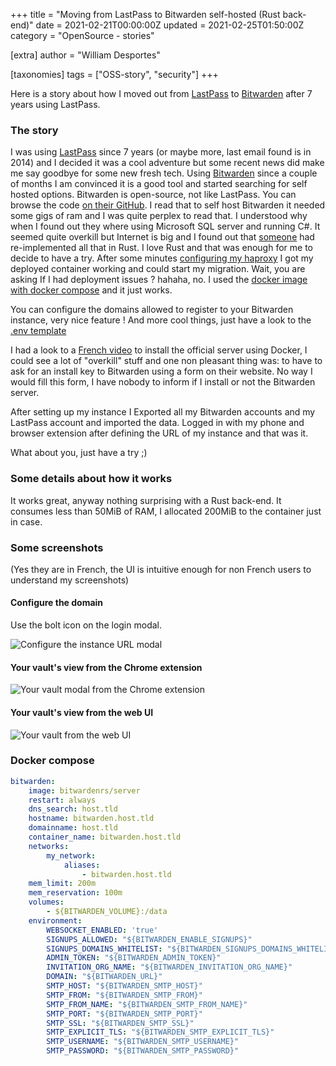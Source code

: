 +++
title = "Moving from LastPass to Bitwarden self-hosted (Rust back-end)"
date = 2021-02-21T00:00:00Z
updated = 2021-02-25T01:50:00Z
category = "OpenSource - stories"

[extra]
author = "William Desportes"

[taxonomies]
tags = ["OSS-story", "security"]
+++

Here is a story about how I moved out from [LastPass](https://www.lastpass.com/) to [Bitwarden](https://bitwarden.com/) after 7 years using LastPass.

<!-- more -->

### The story

I was using [LastPass](https://www.lastpass.com/) since 7 years (or maybe more, last email found is in 2014) and I decided it was a cool adventure but some recent news did make me say goodbye for some new fresh tech. Using [Bitwarden](https://bitwarden.com/) since a couple of months I am convinced it is a good tool and started searching for self hosted options.
Bitwarden is open-source, not like LastPass. You can browse the code [on their GitHub](https://github.com/bitwarden).
I read that to self host Bitwarden it needed some gigs of ram and I was quite perplex to read that. I understood why when I found out they where using Microsoft SQL server and running C#. It seemed quite overkill but Internet is big and I found out that [someone](https://github.com/dani-garcia) had re-implemented all that in Rust. I love Rust and that was enough for me to decide to have a try. After some minutes [configuring my haproxy](https://github.com/dani-garcia/bitwarden_rs/wiki/Proxy-examples) I got my deployed container working and could start my migration.
Wait, you are asking If I had deployment issues ? hahaha, no. I used the [docker image](https://hub.docker.com/r/bitwardenrs/server) [with docker compose](https://github.com/dani-garcia/bitwarden_rs/wiki/Using-Docker-Compose) and it just works.

You can configure the domains allowed to register to your Bitwarden instance, very nice feature !
And more cool things, just have a look to the [.env template](https://github.com/dani-garcia/bitwarden_rs/blob/1.19.0/.env.template)

I had a look to a [French video](https://www.youtube.com/watch?v=lfHDqxCJA90) to install the official server using Docker, I could see a lot of "overkill" stuff and one non pleasant thing was: to have to ask for an install key to Bitwarden using a form on their website. No way I would fill this form, I have nobody to inform if I install or not the Bitwarden server.

After setting up my instance I Exported all my Bitwarden accounts and my LastPass account and imported the data.
Logged in with my phone and browser extension after defining the URL of my instance and that was it.

What about you, just have a try ;)

### Some details about how it works

It works great, anyway nothing surprising with a Rust back-end.
It consumes less than 50MiB of RAM, I allocated 200MiB to the container just in case.

### Some screenshots

(Yes they are in French, the UI is intuitive enough for non French users to understand my screenshots)

#### Configure the domain

Use the bolt icon on the login modal.

![Configure the instance URL modal](../screenshots/Bitwarden_configure_url_2021.jpg "Configure the instance URL modal")

#### Your vault's view from the Chrome extension

![Your vault modal from the Chrome extension](../screenshots/Bitwarden_modal_2021.jpg "Your vault modal from the Chrome extension")

#### Your vault's view from the web UI

![Your vault from the web UI](../screenshots/Bitwarden_working_2021.jpg "Your vault from the web UI")

### Docker compose

```yml
bitwarden:
    image: bitwardenrs/server
    restart: always
    dns_search: host.tld
    hostname: bitwarden.host.tld
    domainname: host.tld
    container_name: bitwarden.host.tld
    networks:
        my_network:
            aliases:
                - bitwarden.host.tld
    mem_limit: 200m
    mem_reservation: 100m
    volumes:
        - ${BITWARDEN_VOLUME}:/data
    environment:
        WEBSOCKET_ENABLED: 'true'
        SIGNUPS_ALLOWED: "${BITWARDEN_ENABLE_SIGNUPS}"
        SIGNUPS_DOMAINS_WHITELIST: "${BITWARDEN_SIGNUPS_DOMAINS_WHITELIST}"
        ADMIN_TOKEN: "${BITWARDEN_ADMIN_TOKEN}"
        INVITATION_ORG_NAME: "${BITWARDEN_INVITATION_ORG_NAME}"
        DOMAIN: "${BITWARDEN_URL}"
        SMTP_HOST: "${BITWARDEN_SMTP_HOST}"
        SMTP_FROM: "${BITWARDEN_SMTP_FROM}"
        SMTP_FROM_NAME: "${BITWARDEN_SMTP_FROM_NAME}"
        SMTP_PORT: "${BITWARDEN_SMTP_PORT}"
        SMTP_SSL: "${BITWARDEN_SMTP_SSL}"
        SMTP_EXPLICIT_TLS: "${BITWARDEN_SMTP_EXPLICIT_TLS}"
        SMTP_USERNAME: "${BITWARDEN_SMTP_USERNAME}"
        SMTP_PASSWORD: "${BITWARDEN_SMTP_PASSWORD}"
```
